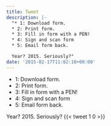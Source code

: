 ```yaml
---
title: Tweet
description: |-
  "* 1: Download form. 
  * 2: Print form.
  * 3: Fill in form with a PEN!
  * 4: Sign and scan form
  * 5: Email form back.

  Year? 2015. Seriously?"
date: '2015-02-17T11:02:10+00:00'
---
```

* 1: Download form. 
* 2: Print form.
* 3: Fill in form with a PEN!
* 4: Sign and scan form
* 5: Email form back.

Year? 2015. Seriously?
      {{< tweet 1 0 >}}
    
